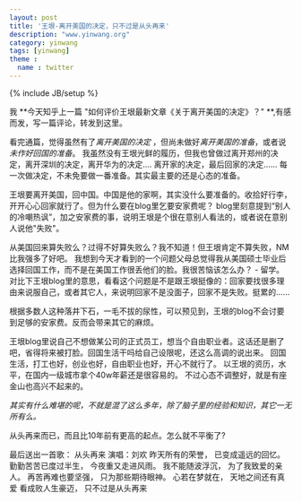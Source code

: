 ```yaml
---
layout: post
title: '王垠-离开美国的决定，只不过是从头再来'
description: "www.yinwang.org"
category: yinwang
tags: [yinwang]
theme :
  name : twitter
---
```

{% include JB/setup %}

我 **今天知乎上一篇 "如何评价王垠最新文章《关于离开美国的决定》？" **,有感而发，写一篇评论，转发到这里。


看完通篇，觉得虽然有了*离开美国的决定* ，但尚未做好*离开美国的准备*，或者说*未作好回国的准备*。
我虽然没有王垠光鲜的履历，但我也曾做过离开郑州的决定，离开深圳的决定，离开华为的决定....
离开家的决定，最后回家的决定......
每一次做决定，不未免要做一番准备。其实最主要的还是心态的准备。

王垠要离开美国，回中国。中国是他的家啊，其实没什么要准备的。收拾好行李，开开心心回家就行了。但为什么要在blog里乞要安家费呢？
blog里刻意提到“别人的冷嘲热讽”，加之安家费的事，说明王垠是个很在意别人看法的，或者说在意别人说他"失败"。

从美国回来算失败么？过得不好算失败么？我不知道！但王垠肯定不算失败，NM比我强多了好吧。
我想到今天才看到的一个问题父母总觉得我从美国硕士毕业后选择回国工作，而不是在美国工作很丢他们的脸。我很苦恼该怎么办？ - 留学。对比下王垠blog里的意思，看看这个问题是不是跟王垠挺像的：回家要找很多理由来说服自己，或者其它人，来说明回家不是没面子，回家不是失败。挺累的......

根据多数人这种落井下石，一毛不拔的尿性，可以预见到，王垠的blog不会讨要到足够的安家费。反而会带来其它的麻烦。

王垠blog里说自己不想做某公司的正式员工，想当个自由职业者。这话还是删了吧，省得将来被打脸。回国生活干吗给自己设限呢，还这么高调的说出来。 回国生活，打工也好，创业也好，自由职业也好，开心不就行了。 以王垠的资历，水平，在国内一级城市拿个40w年薪还是很容易的。
不过心态不调整好，就是有座金山也高兴不起来的。




*其实有什么难堪的呢，不就是混了这么多年，除了脑子里的经验和知识，其它一无所有么。*

从头再来而已，而且比10年前有更高的起点。怎么就不平衡了?

最后送出一首歌：
    从头再来
    演唱：刘欢
    昨天所有的荣誉，
    已变成遥远的回忆。
    勤勤苦苦已度过半生，
    今夜重又走进风雨。
    我不能随波浮沉，
    为了我致爱的亲人。
    再苦再难也要坚强，
    只为那些期待眼神。
    心若在梦就在，
    天地之间还有真爱
    看成败人生豪迈，
    只不过是从头再来

